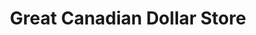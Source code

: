 ---
title: "Great Canadian Dollar Store"
url: /labrador-city/great-canadian-dollar-store/
shop: general
---